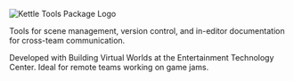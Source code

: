 ![Kettle Tools Package Logo](https://github.com/mobiusteapot/ETC_Unity_Packages/blob/dev/Logos/KettleToolsLogo.jpg)

Tools for scene management, version control, and in-editor documentation for cross-team communication.

Developed with Building Virtual Worlds at the Entertainment Technology Center. Ideal for remote teams working on game jams.
